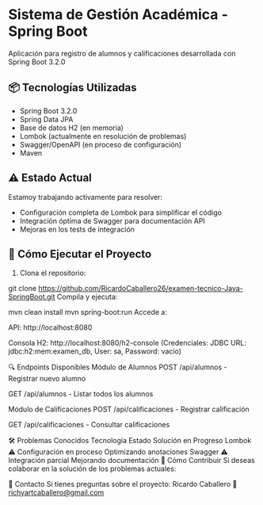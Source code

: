 # Sistema de Gestión Académica - Spring Boot

Aplicación para registro de alumnos y calificaciones desarrollada con Spring Boot 3.2.0

## 📦 Tecnologías Utilizadas

- Spring Boot 3.2.0
- Spring Data JPA
- Base de datos H2 (en memoria)
- Lombok (actualmente en resolución de problemas)
- Swagger/OpenAPI (en proceso de configuración)
- Maven

## ⚠️ Estado Actual

Estamoy trabajando activamente para resolver:
- Configuración completa de Lombok para simplificar el código
- Integración óptima de Swagger para documentación API
- Mejoras en los tests de integración

## 🚀 Cómo Ejecutar el Proyecto

1. Clona el repositorio:

git clone https://github.com/RicardoCaballero26/examen-tecnico-Java-SpringBoot.git
Compila y ejecuta:


mvn clean install
mvn spring-boot:run
Accede a:

API: http://localhost:8080

Consola H2: http://localhost:8080/h2-console
(Credenciales: JDBC URL: jdbc:h2:mem:examen_db, User: sa, Password: vacío)

🔍 Endpoints Disponibles
Módulo de Alumnos
POST /api/alumnos - Registrar nuevo alumno

GET /api/alumnos - Listar todos los alumnos

Módulo de Calificaciones
POST /api/calificaciones - Registrar calificación

GET /api/calificaciones - Consultar calificaciones

🛠️ Problemas Conocidos
Tecnología	Estado	Solución en Progreso
Lombok	⚠️ Configuración en proceso	Optimizando anotaciones
Swagger	⚠️ Integración parcial	Mejorando documentación
🤝 Cómo Contribuir
Si deseas colaborar en la solución de los problemas actuales:


📧 Contacto
Si tienes preguntas sobre el proyecto:
Ricardo Caballero
📧 richyartcaballero@gmail.com

